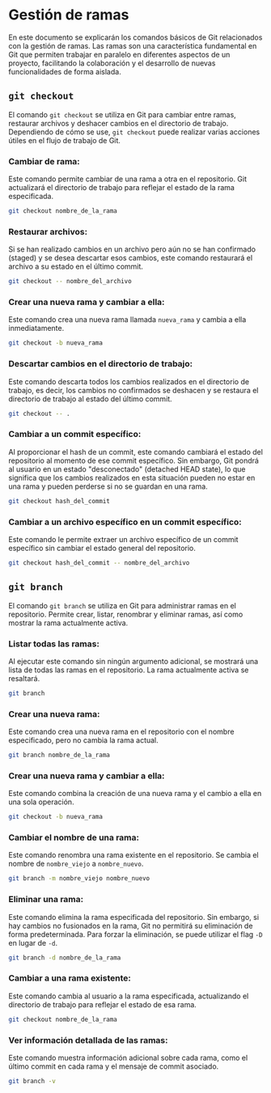 # Gestión de ramas

En este documento se explicarán los comandos básicos de Git relacionados con la gestión de ramas. Las ramas son una característica fundamental en Git que permiten trabajar en paralelo en diferentes aspectos de un proyecto, facilitando la colaboración y el desarrollo de nuevas funcionalidades de forma aislada.

## `git checkout`

El comando `git checkout` se utiliza en Git para cambiar entre ramas, restaurar archivos y deshacer cambios en el directorio de trabajo. Dependiendo de cómo se use, `git checkout` puede realizar varias acciones útiles en el flujo de trabajo de Git.

### Cambiar de rama:

Este comando permite cambiar de una rama a otra en el repositorio. Git actualizará el directorio de trabajo para reflejar el estado de la rama especificada.

```bash
git checkout nombre_de_la_rama
```

### Restaurar archivos:

Si se han realizado cambios en un archivo pero aún no se han confirmado (staged) y se desea descartar esos cambios, este comando restaurará el archivo a su estado en el último commit.

```bash
git checkout -- nombre_del_archivo
```

### Crear una nueva rama y cambiar a ella:

Este comando crea una nueva rama llamada `nueva_rama` y cambia a ella inmediatamente.

```bash
git checkout -b nueva_rama
```

### Descartar cambios en el directorio de trabajo:

Este comando descarta todos los cambios realizados en el directorio de trabajo, es decir, los cambios no confirmados se deshacen y se restaura el directorio de trabajo al estado del último commit.

```bash
git checkout -- .
```

### Cambiar a un commit específico:

Al proporcionar el hash de un commit, este comando cambiará el estado del repositorio al momento de ese commit específico. Sin embargo, Git pondrá al usuario en un estado "desconectado" (detached HEAD state), lo que significa que los cambios realizados en esta situación pueden no estar en una rama y pueden perderse si no se guardan en una rama.

```bash
git checkout hash_del_commit
```

### Cambiar a un archivo específico en un commit específico:

Este comando le permite extraer un archivo específico de un commit específico sin cambiar el estado general del repositorio.

```bash
git checkout hash_del_commit -- nombre_del_archivo
```


## `git branch`

El comando `git branch` se utiliza en Git para administrar ramas en el repositorio. Permite crear, listar, renombrar y eliminar ramas, así como mostrar la rama actualmente activa.

### Listar todas las ramas:

Al ejecutar este comando sin ningún argumento adicional, se mostrará una lista de todas las ramas en el repositorio. La rama actualmente activa se resaltará.

```bash
git branch
```

### Crear una nueva rama:

Este comando crea una nueva rama en el repositorio con el nombre especificado, pero no cambia la rama actual.

```bash
git branch nombre_de_la_rama
```

### Crear una nueva rama y cambiar a ella:

Este comando combina la creación de una nueva rama y el cambio a ella en una sola operación.

```bash
git checkout -b nueva_rama
```

### Cambiar el nombre de una rama:

Este comando renombra una rama existente en el repositorio. Se cambia el nombre de `nombre_viejo` a `nombre_nuevo`.

```bash
git branch -m nombre_viejo nombre_nuevo
```

### Eliminar una rama:

Este comando elimina la rama especificada del repositorio. Sin embargo, si hay cambios no fusionados en la rama, Git no permitirá su eliminación de forma predeterminada. Para forzar la eliminación, se puede utilizar el flag `-D` en lugar de `-d`.

```bash
git branch -d nombre_de_la_rama
```

### Cambiar a una rama existente:

Este comando cambia al usuario a la rama especificada, actualizando el directorio de trabajo para reflejar el estado de esa rama.

```bash
git checkout nombre_de_la_rama
```

### Ver información detallada de las ramas:

Este comando muestra información adicional sobre cada rama, como el último commit en cada rama y el mensaje de commit asociado.

```bash
git branch -v
``` 
